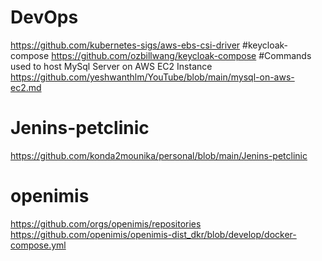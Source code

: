 # DevOps
https://github.com/kubernetes-sigs/aws-ebs-csi-driver
#keycloak-compose
https://github.com/ozbillwang/keycloak-compose
#Commands used to host MySql Server on AWS EC2 Instance
https://github.com/yeshwanthlm/YouTube/blob/main/mysql-on-aws-ec2.md
# Jenins-petclinic
https://github.com/konda2mounika/personal/blob/main/Jenins-petclinic
# openimis
https://github.com/orgs/openimis/repositories
https://github.com/openimis/openimis-dist_dkr/blob/develop/docker-compose.yml
